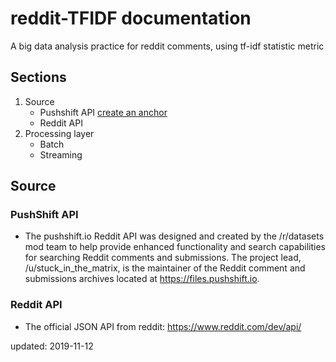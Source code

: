 # reddit-TFIDF documentation
A big data analysis practice for reddit comments, using tf-idf statistic metric

## Sections
1. Source
      * Pushshift API [create an anchor](#anchors-in-markdown)
      * Reddit API
2. Processing layer
      * Batch
      * Streaming
      
## Source
### PushShift API
- The pushshift.io Reddit API was designed and created by the /r/datasets mod team to help provide enhanced functionality and search capabilities for searching Reddit comments and submissions. The project lead, /u/stuck_in_the_matrix, is the maintainer of the Reddit comment and submissions archives located at https://files.pushshift.io.
### Reddit API
- The official JSON API from reddit: https://www.reddit.com/dev/api/
    
updated: 2019-11-12
